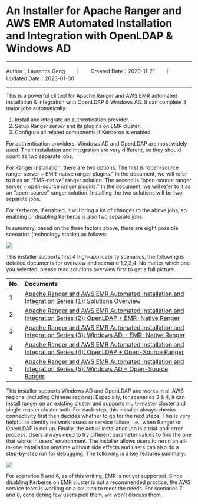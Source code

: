 # An Installer for Apache Ranger and AWS EMR Automated Installation and Integration with OpenLDAP & Windows AD

---

Author：Laurence Geng　　｜　　Created Date：2020-11-21　　｜　　Updated Date：2023-01-30

---

This is a powerful cli tool for Apache Ranger and AWS EMR automated installation & integration with OpenLDAP & Windows AD. It can complete 3 major jobs automatically:

1. Install and integrate an authentication provider.
2. Setup Ranger server and its plugins on EMR cluster.
3. Configure all related components if Kerberos is enabled.

For authentication providers, Windows AD and OpenLDAP are most widely used. Their installation and integration are very different, so they should count as two separate jobs.

For Ranger installation, there are two options. The first is “open-source ranger server + EMR-native ranger plugins.” In the document, we will refer to it as an “EMR-native” ranger solution. The second is “open-source ranger server + open-source ranger plugins.” In the document, we will refer to it as an “open-source” ranger solution. Installing the two solutions will be two separate jobs.

For Kerberos, if enabled, it will bring a lot of changes to the above jobs, so enabling or disabling Kerberos is also two separate jobs.

In summary, based on the three factors above, there are eight possible scenarios (technology stacks) as follows:

![](https://dz2cdn1.dzone.com/storage/temp/16331443-1-8-scenarios-table-small.jpg)

This installer supports first 4 high-applicability scenarios, the following is detailed documents for overview and scenario 1,2,3,4. No matter which one you selected, please read solutions overview first to get a full picture.

No.|Documents
:---|:--------------
1|[Apache Ranger and AWS EMR Automated Installation and Integration Series (1): Solutions Overview](https://dzone.com/articles/apache-ranger-aws-emr-automated-installation-1)
2|[Apache Ranger and AWS EMR Automated Installation and Integration Series (2): OpenLDAP + EMR-Native Ranger](https://dzone.com/articles/apache-ranger-aws-emr-automated-installation-2)
3|[Apache Ranger and AWS EMR Automated Installation and Integration Series (3): Windows AD + EMR-Native Ranger](https://dzone.com/articles/apache-ranger-aws-emr-automated-installation-3)
4|[Apache Ranger and AWS EMR Automated Installation and Integration Series (4): OpenLDAP + Open-Source Ranger](https://dzone.com/articles/apache-ranger-aws-emr-automated-installation-4)
5|[Apache Ranger and AWS EMR Automated Installation and Integration Series (5): Windows AD + Open-Source Ranger](https://dzone.com/articles/apache-ranger-aws-emr-automated-installation-5)


This installer supports Windows AD and OpenLDAP and works in all AWS regions (including Chinese regions). Especially, for scenarios 3 & 4, it can install ranger on an existing cluster and supports multi-master cluster and single-master cluster both. For each step, this installer always checks connectivity first then decides whether to go for the next steps. This is very helpful to identify network issues or service failure, i.e., when Ranger or OpenLDAP is not up. Finally, the actual installation job is a trial-and-error process. Users always need to try different parameter values to find the one that works in users' environment. The installer allows users to rerun an all-in-one installation anytime without side effects and users can also do a step-by-step run for debugging. The following is a key features summary:

![](https://dz2cdn1.dzone.com/storage/temp/16538007-25-feature-list.jpg)

For scenarios 5 and 6, as of this writing, EMR is not yet supported. Since disabling Kerberos on EMR cluster is not a recommended practice, the AWS service team is working on a solution to meet the needs. For scenarios 7 and 8, considering few users pick them, we won't discuss them. 
